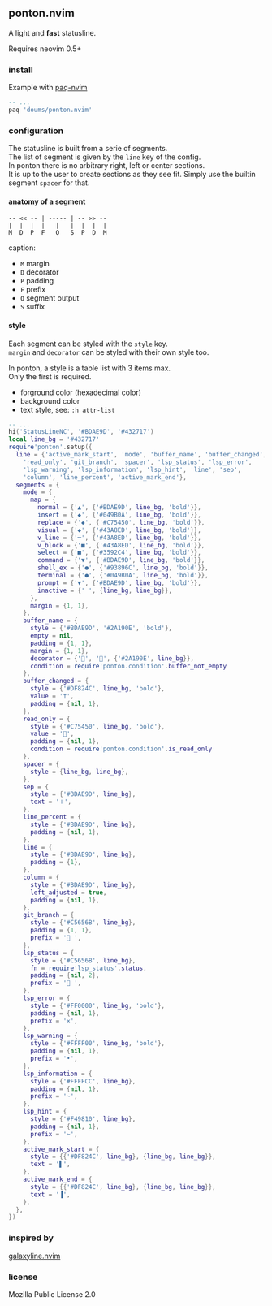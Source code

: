 ## ponton.nvim

A light and **fast** statusline.

Requires neovim 0.5+

### install

Example with [paq-nvim](https://github.com/savq/paq-nvim/)
```lua
-- ...
paq 'doums/ponton.nvim'
```

### configuration

The statusline is built from a serie of segments.\
The list of segment is given by the `line` key of the config.\
In ponton there is no arbitrary right, left or center sections.\
It is up to the user to create sections as they see fit. Simply use the builtin segment `spacer` for that.

#### anatomy of a segment
```
-- << -- | ----- | -- >> --
|  |  |  |   |   |  |  |  |
M  D  P  F   O   S  P  D  M
```
caption:
- `M` margin
- `D` decorator
- `P` padding
- `F` prefix
- `O` segment output
- `S` suffix

#### style
Each segment can be styled with the `style` key.\
`margin` and `decorator` can be styled with their own style too.

In ponton, a style is a table list with 3 items max.\
Only the first is required.
- forground color (hexadecimal color)
- background color
- text style, see: `:h attr-list`

```lua
-- ...
hi('StatusLineNC', '#BDAE9D', '#432717')
local line_bg = '#432717'
require'ponton'.setup({
  line = {'active_mark_start', 'mode', 'buffer_name', 'buffer_changed',
    'read_only', 'git_branch', 'spacer', 'lsp_status', 'lsp_error',
    'lsp_warning', 'lsp_information', 'lsp_hint', 'line', 'sep',
    'column', 'line_percent', 'active_mark_end'},
  segments = {
    mode = {
      map = {
        normal = {'▲', {'#BDAE9D', line_bg, 'bold'}},
        insert = {'◆', {'#049B0A', line_bg, 'bold'}},
        replace = {'◆', {'#C75450', line_bg, 'bold'}},
        visual = {'◆', {'#43A8ED', line_bg, 'bold'}},
        v_line = {'━', {'#43A8ED', line_bg, 'bold'}},
        v_block = {'■', {'#43A8ED', line_bg, 'bold'}},
        select = {'■', {'#3592C4', line_bg, 'bold'}},
        command = {'▼', {'#BDAE9D', line_bg, 'bold'}},
        shell_ex = {'●', {'#93896C', line_bg, 'bold'}},
        terminal = {'●', {'#049B0A', line_bg, 'bold'}},
        prompt = {'▼', {'#BDAE9D', line_bg, 'bold'}},
        inactive = {' ', {line_bg, line_bg}},
      },
      margin = {1, 1},
    },
    buffer_name = {
      style = {'#BDAE9D', '#2A190E', 'bold'},
      empty = nil,
      padding = {1, 1},
      margin = {1, 1},
      decorator = {'', '', {'#2A190E', line_bg}},
      condition = require'ponton.condition'.buffer_not_empty
    },
    buffer_changed = {
      style = {'#DF824C', line_bg, 'bold'},
      value = '†',
      padding = {nil, 1},
    },
    read_only = {
      style = {'#C75450', line_bg, 'bold'},
      value = '',
      padding = {nil, 1},
      condition = require'ponton.condition'.is_read_only
    },
    spacer = {
      style = {line_bg, line_bg},
    },
    sep = {
      style = {'#BDAE9D', line_bg},
      text = '⏽',
    },
    line_percent = {
      style = {'#BDAE9D', line_bg},
      padding = {nil, 1},
    },
    line = {
      style = {'#BDAE9D', line_bg},
      padding = {1},
    },
    column = {
      style = {'#BDAE9D', line_bg},
      left_adjusted = true,
      padding = {nil, 1},
    },
    git_branch = {
      style = {'#C5656B', line_bg},
      padding = {1, 1},
      prefix = ' ',
    },
    lsp_status = {
      style = {'#C5656B', line_bg},
      fn = require'lsp_status'.status,
      padding = {nil, 2},
      prefix = '󰣪 ',
    },
    lsp_error = {
      style = {'#FF0000', line_bg, 'bold'},
      padding = {nil, 1},
      prefix = '×',
    },
    lsp_warning = {
      style = {'#FFFF00', line_bg, 'bold'},
      padding = {nil, 1},
      prefix = '•',
    },
    lsp_information = {
      style = {'#FFFFCC', line_bg},
      padding = {nil, 1},
      prefix = '~',
    },
    lsp_hint = {
      style = {'#F49810', line_bg},
      padding = {nil, 1},
      prefix = '~',
    },
    active_mark_start = {
      style = {{'#DF824C', line_bg}, {line_bg, line_bg}},
      text = '▌',
    },
    active_mark_end = {
      style = {{'#DF824C', line_bg}, {line_bg, line_bg}},
      text = '▐',
    },
  },
})
```

### inspired by
[galaxyline.nvim](https://github.com/glepnir/galaxyline.nvim)

### license
Mozilla Public License 2.0
